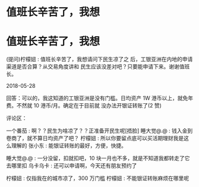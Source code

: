 # 值班长辛苦了，我想

# 值班长辛苦了，我想

(提问)柠檬妞 : 值班长辛苦了，我想请问下民生凉了之 后，工银亚洲在内地的申请渠道是否合算？从交易角度讲和 民生应该没差对吧？只要能申请下来。谢谢值班长。

2018-05-28

回答：可以的，我这知道的工银亚洲是没有门槛。日均资产 1W 港币以上，就免年费。不然就 10 港币/月。确定在于目前就 没办法开银证转账了(2 赞)

评论区：

一个番茄 : 啊？？民生为啥凉了？？正准备开民生呢[捂脸] 睡大觉@.@ : 钱入金到卷商了，就不算日均资产了吧？ 柠檬妞 : 所以你要留点底可以买活期理财我是这么理解的 张小东 : 能银证转账的最好，方便，快捷。

睡大觉@.@ : 一分没留，扣就扣吧，10 块一月也不多，就是不知道我都转走了它去哪里扣 乌卡乌卡 : 还可以申请啊，今天还有朋友预约了

柠檬妞 : 仅指我在的城市凉了，300 万门槛 柠檬妞 : 不能银证转账麻烦在哪里呢